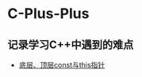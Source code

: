 # C-Plus-Plus
## 记录学习C++中遇到的难点

+ [底层、顶层const与this指针](https://github.com/gongchaosheng/C-Plus-Plus/blob/main/%E9%87%8D%E9%9A%BE%E7%82%B9%E8%AE%B0%E5%BD%95/%E5%BA%95%E5%B1%82%E3%80%81%E9%A1%B6%E5%B1%82const.md)
